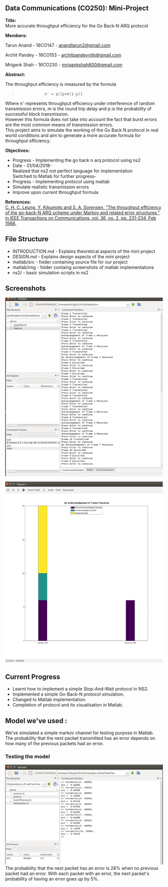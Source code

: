 ## Data Communications (CO250): Mini-Project

**Title:**  
More accurate throughput efficiency for the Go Back-N ARQ protocol  

**Members:**  

Tarun Anand - 16CO147 - anandtarun2@gmail.com  

Archit Pandey - 16CO153 - architpandeynitk@gmail.com

Mrigank Shah - 16CO230 - mrigankshah600@gmail.com

**Abstract:**

The throughput efficiency is measured by the formula  
>                 n' = p/[p+m(1-p)]  

Where n' represents throughput efficiency under interference of random transmission errors,
m is the round trip delay and p is the probability of successful block transmission.   
However this formula does not take into account the fact that burst errors are the most common means of transmission errors.  
This project aims to simulate the working of the Go Back N protocol in real world conditions and aim to generate a more accurate formula for throughput efficiency.  

**Objectives:**  
* Progress - Implementing the go back n arq protocol using ns2  
* Date - 01/04/2018-  
Realized that ns2 not perfect language for implementation  
Switched to Matlab for further progress-
* Progress - Implementing protocol using matlab
* Simulate realistic transmission errors
* Improve upon current throughput formula

**References:**  
[C. H. C. Leung, Y. Kikumoto and S. A. Sorensen, "The throughput efficiency of the go-back-N ARQ scheme under Markov and related error structures," in IEEE Transactions on Communications, vol. 36, no. 2, pp. 231-234, Feb 1988.](http://ieeexplore.ieee.org/document/2758/)


## File Structure

* INTRODUCTION.md - Explains theoretical aspects of the mini project
* DESIGN.md - Explains design aspects of the mini project
* matlab/src - folder containing source file for our project
* matlab/img - folder containg screenshots of matlab implementations
* ns2/ - basic simulation scripts in ns2

## Screenshots

![Image showing matlab implementation](matlab/img/1.png)

![Image showing matlab gaph](matlab/img/2.png)

## Current Progress
* Learnt how to implement a simple Stop-And-Wait protocol in NS2.
* Implemented a simple Go-Back-N protocol simulation.
* Changed to Matlab implementation.  
* Completion of protocol and its visualisation in Matlab.

## Model we've used : 
We've simulated a simple markov channel for testing purpose in Matlab. The probability that the next packet transmitted has an error depends on how many of the previous packets had an error.

### Testing the model
![Testing script outputs](matlab/img/markov.png)
The probability that the next packet has an error is 28% when no previous packet had an error. With each packet with an error, the next packet's probability of having an error goes up by 5%.
